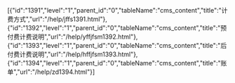 [{"id":"1391","level":"1","parent_id":"0","tableName":"cms_content","title":"计费方式","url":"/help/jffs1391.html"},{"id":"1392","level":"1","parent_id":"0","tableName":"cms_content","title":"预付费计费说明","url":"/help/yffjfsm1392.html"},{"id":"1393","level":"1","parent_id":"0","tableName":"cms_content","title":"后付费计费说明","url":"/help/hffjfsm1393.html"},{"id":"1394","level":"1","parent_id":"0","tableName":"cms_content","title":"账单","url":"/help/zd1394.html"}]